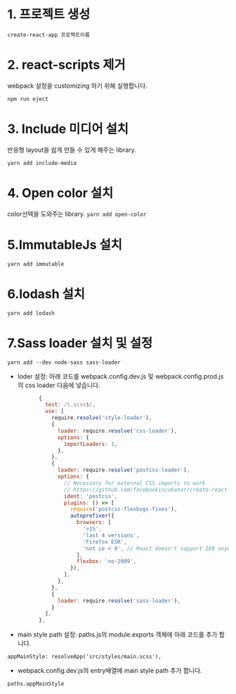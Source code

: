 # 1. 프로젝트 생성
`create-react-app 프로젝트이름`

# 2. react-scripts 제거
webpack 설정을 customizing 하기 위해 실행합니다.

`npm run eject`

# 3. Include 미디어 설치

반응형 layout을 쉽게 만들 수 있게 해주는 library.

`yarn add include-media`

# 4. Open color 설치
color선택을 도와주는 library.
`yarn add open-color`

# 5.ImmutableJs 설치
`yarn add immutable`

# 6.lodash 설치
`yarn add lodash`

# 7.Sass loader 설치 및 설정
`yarn add --dev node-sass sass-loader`

- loder 설정: 아래 코드를 webpack.config.dev.js 및 webpack.config.prod.js의 css loader 다음에 넣습니다.

```javascript
          {
            test: /\.scss$/,
            use: [
              require.resolve('style-loader'),
              {
                loader: require.resolve('css-loader'),
                options: {
                  importLoaders: 1,
                },
              },
              {
                loader: require.resolve('postcss-loader'),
                options: {
                  // Necessary for external CSS imports to work
                  // https://github.com/facebookincubator/create-react-app/issues/2677
                  ident: 'postcss',
                  plugins: () => [
                    require('postcss-flexbugs-fixes'),
                    autoprefixer({
                      browsers: [
                        '>1%',
                        'last 4 versions',
                        'Firefox ESR',
                        'not ie < 9', // React doesn't support IE8 anyway
                      ],
                      flexbox: 'no-2009',
                    }),
                  ],
                },
              },
              {
                loader: require.resolve('sass-loader'),
              }
            ],
          },
```

- main style path 설정: paths.js의 module.exports 객체에 아래 코드를 추가 합니다.

`appMainStyle: resolveApp('src/styles/main.scss'),`

- webpack.config.dev.js의 entry배열에 main style path 추가 합니다.

`paths.appMainStyle`


